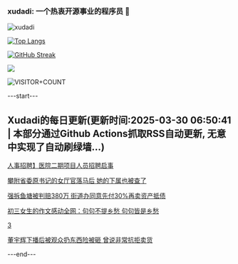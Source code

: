 ### xudadi: 一个热衷开源事业的程序员 👋

![xudadi](https://github-readme-stats-git-masterorgs-github-readme-stats-team.vercel.app/api?username=xudadi)

[![Top Langs](https://github-readme-stats.vercel.app/api/top-langs/?username=xudadi)](https://github.com/anuraghazra/github-readme-stats)

[![GitHub Streak](https://streak-stats.demolab.com?user=xudadi&locale=zh_Hans)](https://git.io/streak-stats)

![](https://raw.githubusercontent.com/xudadi/xudadi/main/assets/github-contribution-grid-snake.svg)

![VISITOR+COUNT](https://komarev.com/ghpvc/?username=xudadi&label=VISITOR+COUNT)


---start---

## Xudadi的每日更新(更新时间:2025-03-30 06:50:41 | 本部分通过Github Actions抓取RSS自动更新, 无意中实现了自动刷绿墙...)

[人事招聘】医院二期项目人员招聘启事](https://www.gongkaoleida.com/article/2340669)

[攀附省委原书记的女厅官落马后 她的下属也被查了](https://m.163.com/news/article/JRQU5S68051482MP.html)

[强拆鱼塘被判赔380万 街道办同意先付30%再卖资产抵债](https://m.163.com/news/article/JRQSR5HA05561G0D.html)

[初三女生的作文感动全网：句句不提乡愁 句句皆是乡愁](https://m.163.com/news/article/JRQEC10J0534P59R.html)

[3](https://m.163.com/touch/news/sub/domestic)

[董宇辉下播后被观众扔东西险被砸 曾说非常抗拒卖货](https://m.163.com/news/article/JRQQKED10550A0OW.html)

---end---
